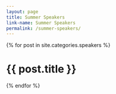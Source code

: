 ```yaml
---
layout: page
title: Summer Speakers
link-name: Summer Speakers
permalink: /summer-speakers/
---
```


{% for post in site.categories.speakers %}

<div class="grid-container">
<h1>{{ post.title }}</h1>
</div>


{% endfor %}
